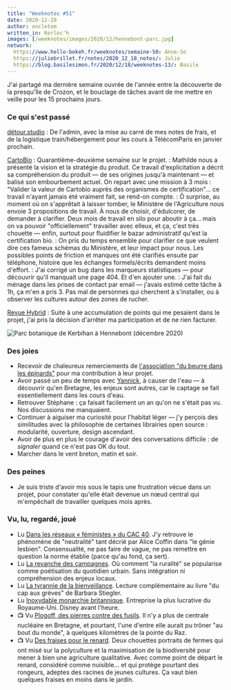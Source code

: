 ```yaml
---
title: "Weeknotes #51"
date: 2020-12-20
author: oncletom
written_in: Kerloc'h
images: [/weeknotes/images/2020/12/hennebont-parc.jpg]
network:
  https://www.hello-bokeh.fr/weeknotes/semaine-50: Anne-So
  https://juliebrillet.fr/notes/2020_12_18_notes/: Julie
  https://blog.basilesimon.fr/2020/12/18/weeknotes-13/: Basile
---
```


J'ai partagé ma dernière semaine ouvrée de l'année entre la découverte de la presqu'île de Crozon, et le bouclage de tâches avant de me mettre en veille pour les 15 prochains jours.

<!--more-->

### Ce qui s'est passé

[détour.studio]
: De l'admin, avec la mise au carré de mes notes de frais, et de la logistique train/hébergement pour les cours à TélécomParis en janvier prochain.

[CartoBio]
: Quarantième-deuxième semaine sur le projet.
: Mathilde nous a présenté la vision et la stratégie du produit. Ce travail d'explicitation a décrit sa compréhension du produit — de ses origines jusqu'à maintenant — et balisé son embourbement actuel. On repart avec une mission à 3 mois : "Valider la valeur de Cartobio auprès des organismes de certification"… ce travail n'ayant jamais été vraiment fait, se rend-on compte.
: Ô surprise, au moment où on s'apprêtait à laisser tomber, le Ministère de l'Agriculture nous envoie 3 propositions de travail. À nous de choisir, d'édulcorer, de demander à clarifier. Deux mois de travail en silo pour aboutir à ça… mais on va pouvoir "officiellement" travailler avec elleux, et ça, c'est très chouette — enfin, surtout pour fluidifier le bazar administratif qu'est la certification bio.
: On pris du temps ensemble pour clarifier ce que veulent dire ces fameux schémas du Ministère, et leur impact pour nous. Les possibles points de friction et manques ont été clarifiés ensuite par téléphone, histoire que les échanges formels/écrits demandent moins d'effort.
: J'ai corrigé un bug dans les marqueurs statistiques — pour découvrir qu'il manquait une page 404. Et d'en ajouter une.
: J'ai fait du ménage dans les prises de contact par email — j'avais estimé cette tâche à 1h, ça m'en a pris 3. Pas mal de personnes qui cherchent à s'installer, ou à observer les cultures autour des zones de rucher.

[Revue Hybrid]
: Suite à une accumulation de points qui me pesaient dans le projet, j'ai pris la décision d'arrêter ma participation et de ne rien facturer.

![](/weeknotes/images/2020/12/hennebont-parc.jpg "Parc botanique de Kerbihan à Hennebont (décembre 2020)")

### Des joies

- Recevoir de chaleureux remerciements de [l'association "du beurre dans les épinards"](https://www.dubeurredanslesepinards.org/) pour ma contribution à leur projet.
- Avoir passé un peu de temps avec [Yannick](https://elsif.fr/), à causer de l'eau — à découvrir qu'en Bretagne, les enjeux sont autres, car le captage se fait essentiellement dans les cours d'eau.
- Retrouver Stéphane : ça faisait facilement un an qu'on ne s'était pas vu. Nos discussions me manquaient.
- Continuer à aiguiser ma curiosité pour l'habitat léger — j'y perçois des similitudes avec la philosophie de certaines librairies open source : modularité, ouverture, design ascendant.
- Avoir de plus en plus le courage d'avoir des conversations difficile : de _signaler_ quand ce n'est pas OK du tout.
- Marcher dans le vent breton, matin et soir.

### Des peines

- Je suis triste d'avoir mis sous le tapis une frustration vécue dans un projet, pour constater qu'elle était devenue un nœud central qui m'empêchait de travailler quelques mois après.

### Vu, lu, regardé, joué

- Lu [Dans les réseaux « féministes » du CAC 40](https://www.monde-diplomatique.fr/2020/12/KHIDER/62559). J'y retrouve le phénomène de "neutralité" tant décrié par Alice Coffin dans "le génie lesbien". Consensualité, ne pas faire de vague, ne pas remettre en question la norme établie (parce qu'au fond, ça sert).
- Lu [La revanche des campagnes](https://www.monde-diplomatique.fr/2020/12/BREVILLE/62546). Où comment "la ruralité" se popularise comme poétisation du quotidien urbain. Sans intégration ni compréhension des enjeux locaux.
- Lu [La tyrannie de la bienveillance](https://www.monde-diplomatique.fr/2020/12/PIEILLER/62545). Lecture complémentaire au livre "du cap aux grèves" de Barbara Stiegler.
- Lu [Inoxydable monarchie britannique](https://www.monde-diplomatique.fr/2020/12/ELVEN/62569). Entreprise la plus lucrative du Royaume-Uni. Disney avant l'heure.
- 📺 Vu [Plogoff, des pierres contre des fusils](https://fr.wikipedia.org/wiki/Plogoff,_des_pierres_contre_des_fusils). Il n'y a plus de centrale nucléaire en Bretagne, et pourtant, l'une d'entre elle aurait pu trôner "au bout du monde", à quelques kilomètres de la pointe du Raz.
- 📺 Vu [Des fraises pour le renard](https://www.france.tv/france-3/la-ligne-bleue/2128147-des-fraises-pour-le-renard.html). Deux chouettes portraits de fermes qui ont misé sur la polyculture et la maximisation de la biodiversité pour mener à bien une agriculture qualitative. Avec comme point de départ le renard, considéré comme nuisible… et qui protège pourtant des rongeurs, adeptes des racines de jeunes cultures. Ça vaut bien quelques fraises en moins dans le jardin.

[détour.studio]: /
[Solstice]: https://solstice.coop/
[Stylo]: https://github.com/EcrituresNumeriques/stylo
[CartoBio]: https://cartobio.org/
[Usine Vivante]: https://www.usinevivante.org
[Revue Hybrid]: https://www.puv-editions.fr/collections/hybrid.html
[Master 2 Design et Management de l'Innovation Interactive]: https://www.gobelins.fr/formation/mdi-design-et-management-de-l-innovation-interactive-cycle-2-lead-technique-ou-lead
[Master 2 Innovation & transformation numérique]: https://www.sciencespo.fr/ecole-management-innovation/fr/formations/innovation-transformation-numerique.html

[Noémie]: https://noemiegirard.co
[Sofia]: https://twitter.com/sofiaboulaarab
[Anne-Sophie]: https://hello-bokeh.fr
[Guillaume]: https://www.yuzutech.fr/
[Claire]: https://www.lassembleuse.fr/
[Antoine]: https://www.quaternum.net/
